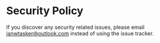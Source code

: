 # Security Policy

If you discover any security related issues, please email ianwtasker@outlook.com instead of using the issue tracker.

